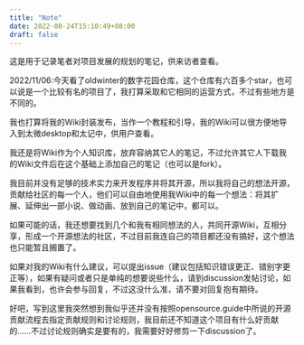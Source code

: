 ```yaml
---
title: "Note"
date: 2022-08-24T15:10:49+08:00
draft: false
---
```


这是用于记录笔者对项目发展的规划的笔记，供来访者查看。

2022/11/06:今天看了oldwinter的数字花园仓库，这个仓库有六百多个star，也可以说是一个比较有名的项目了，我打算采取和它相同的运营方式，不过有些地方是不同的。

我也打算将我的Wiki封装发布，当作一个教程和引导，我的Wiki可以很方便地导入到太微desktop和太记中，供用户查看。

我还是将Wiki作为个人知识库，放弃容纳其它人的笔记，不过允许其它人下载我的Wiki文件后在这个基础上添加自己的笔记（也可以是fork）。

我目前并没有足够的技术实力来开发程序并将其开源，所以我将自己的想法开源，贡献给社区的每一个人，他们可以自由地使用我Wiki中的每一个想法：将其扩展、延伸出一部小说、做动画、放到自己的笔记中，都可以。

如果可能的话，我还想要找到几个和我有相同想法的人，共同开源Wiki，互相分享，形成一个开源想法的社区，不过目前我连自己的项目都还没有搞好，这个想法也只能暂且搁置了。

如果对我的Wiki有什么建议，可以提出issue（建议包括知识错误更正、错别字更正等），如果有疑问或者只是单纯的想要说些什么，请到discussion发帖讨论，如果我看到，也许会参与回复，不过这没什么准，请不要对回复抱有期待。

好吧，写到这里我突然想到我似乎还并没有按照opensource.guide中所说的开源贡献流程去指定贡献规则和讨论规则，我目前还不知道这个项目有什么好贡献的……不过讨论规则确实是要有的，我需要好好修剪一下discussion了。
